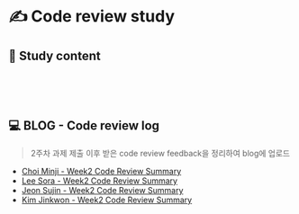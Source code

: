 # ✍ Code review study

## 📄 Study content
<br>
<br>
<br>

## 💻 BLOG - Code review log
> 2주차 과제 제출 이후 받은 code review feedback을 정리하여 blog에 업로드
<!-- [Choi Minji](your blog url) 와 같이 표시 -->
- [Choi Minji - Week2 Code Review Summary]()
- [Lee Sora - Week2 Code Review Summary](https://velog.io/@sora2821/2%EC%A3%BC%EC%B0%A8-%EA%B3%BC%EC%A0%9C-%EC%BD%94%EB%93%9C-%EB%A6%AC%EB%B7%B0)
- [Jeon Sujin  - Week2 Code Review Summary](https://velog.io/@serenity/%EC%BD%94%EB%93%9C%EB%A6%AC%EB%B7%B02)
- [Kim Jinkwon - Week2 Code Review Summary]()
